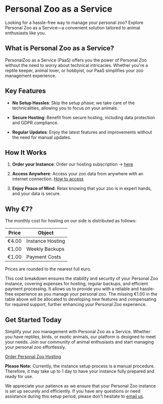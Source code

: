 # Personal Zoo as a Service

Looking for a hassle-free way to manage your personal zoo? Explore Personal Zoo as a Service—a convenient solution tailored to animal enthusiasts like you. 

## What is Personal Zoo as a Service?

PersonalZoo as a Service (PaaS) offers you the power of Personal Zoo without the need to worry about technical intricacies. Whether you're a reptile keeper, animal lover, or hobbyist, our PaaS simplifies your zoo management experience.

## Key Features

- **No Setup Hassles**: Skip the setup phase; we take care of the technicalities, allowing you to focus on your animals.

- **Secure Hosting**: Benefit from secure hosting, including data protection and GDPR compliance.

- **Regular Updates**: Enjoy the latest features and improvements without the need for manual updates.

## How It Works

1. **Order your Instance**: Order our hosting subscription -> [here](https://buy.stripe.com/8wMeVm3ic7mB3OE8ww)

2. **Access Anywhere**: Access your zoo data from anywhere with an internet connection. [How to access](/hosting/access)

3. **Enjoy Peace of Mind**: Relax knowing that your zoo is in expert hands, and your data is secure.

## Why €7?

The monthly cost for hosting on our side is distributed as follows:

| Price | Object |
| --- | --- |
| €4.00 | Instance Hosting |
| €1.00 | Weekly Backups |
| €1.00 | Payment Costs |

Prices are rounded to the nearest full euro.

This cost breakdown ensures the stability and security of your Personal Zoo instance, covering expenses for hosting, regular backups, and efficient payment processing. It allows us to provide you with a reliable and hassle-free experience as you manage your personal zoo. The missing €1.00 in the table above will be allocated to developing new features and compensating for required support, further enhancing your Personal Zoo experience.


## Get Started Today

Simplify your zoo management with Personal Zoo as a Service. Whether you have reptiles, birds, or exotic animals, our platform is designed to meet your needs. Join our community of animal enthusiasts and start managing your personal zoo effortlessly.

[Order Personal Zoo Hosting](https://buy.stripe.com/8wM14w4mg7mB70QfYZ)

**Please Note:** Currently, the instance setup process is a manual procedure. Therefore, it may take up to 1 day to have your instance fully prepared and ready for use.

We appreciate your patience as we ensure that your Personal Zoo instance is set up securely and efficiently. If you have any questions or need assistance during this setup period, please don't hesitate to [email us](mailto:support@personal-zoo.com).